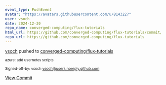 ```yaml
---
event_type: PushEvent
avatar: "https://avatars.githubusercontent.com/u/814322?"
user: vsoch
date: 2024-12-30
repo_name: converged-computing/flux-tutorials
html_url: https://github.com/converged-computing/flux-tutorials/commit/87e0ccef1c6984a7f44d6510df87614f7f5c878f
repo_url: https://github.com/converged-computing/flux-tutorials
---
```


<a href='https://github.com/vsoch' target='_blank'>vsoch</a> pushed to <a href='https://github.com/converged-computing/flux-tutorials' target='_blank'>converged-computing/flux-tutorials</a>

<small>azure: add usernetes scripts

Signed-off-by: vsoch <vsoch@users.noreply.github.com></small>

<a href='https://github.com/converged-computing/flux-tutorials/commit/87e0ccef1c6984a7f44d6510df87614f7f5c878f' target='_blank'>View Commit</a>